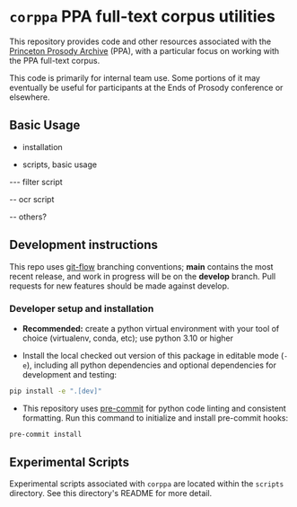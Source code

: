 # `corppa` PPA full-text corpus utilities

This repository provides code and other resources associated with the [Princeton Prosody Archive](https://prosody.princeton.edu/) (PPA), with a particular focus on working with the PPA full-text corpus.

This code is primarily for internal team use. Some portions of it may eventually be useful for participants at the Ends of Prosody conference or elsewhere.

## Basic Usage

- installation

- scripts, basic usage

--- filter script

-- ocr script

-- others?

## Development instructions

This repo uses [git-flow](https://github.com/nvie/gitflow) branching conventions; **main** contains the most recent release, and work in progress will be on the **develop** branch. Pull requests for new features should be made against develop.

### Developer setup and installation

- **Recommended:** create a python virtual environment with your tool of choice (virtualenv, conda, etc); use python 3.10 or higher

- Install the local checked out version of this package in editable mode (`-e`), including all python dependencies and optional dependencies for development and testing:

```sh
pip install -e ".[dev]"
```

- This repository uses [pre-commit](https://pre-commit.com/) for python code linting and consistent formatting. Run this command to initialize and install pre-commit hooks:

```sh
pre-commit install
```

## Experimental Scripts

Experimental scripts associated with `corppa` are located within the `scripts` directory.
See this directory's README for more detail.
